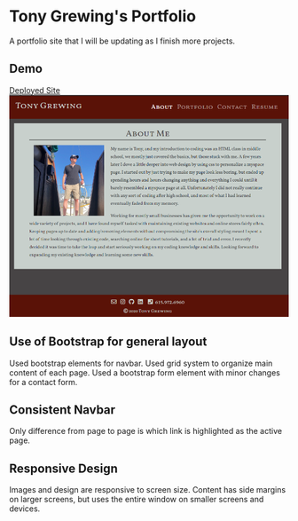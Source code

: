 # Tony Grewing's Portfolio
A portfolio site that I will be updating as I finish more projects.

## Demo
[Deployed Site](http://tsgrewing.github.io/Portfolio)
![Demo Image](assets/images/portfoliodemo.png)

## Use of Bootstrap for general layout
Used bootstrap elements for navbar.
Used grid system to organize main content of each page.
Used a bootstrap form element with minor changes for a contact form.

## Consistent Navbar
Only difference from page to page is which link is highlighted as the active page. 

## Responsive Design
Images and design are responsive to screen size. 
Content has side margins on larger screens, but uses the entire window on smaller screens and devices. 

